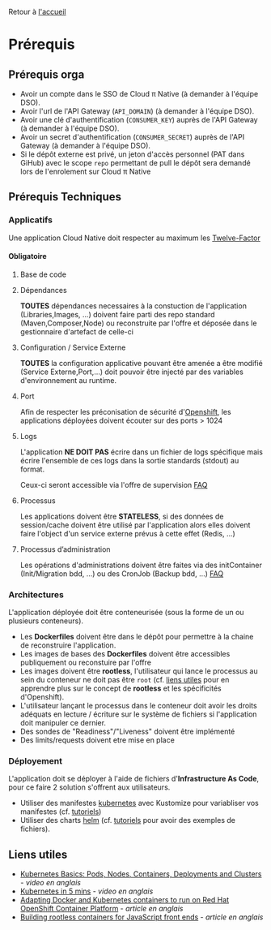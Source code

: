 Retour à [l'accueil](README.md)

# Prérequis

## Prérequis orga

- Avoir un compte dans le SSO de Cloud π Native (à demander à l'équipe DSO).
- Avoir l'url de l'API Gateway (`API_DOMAIN`) (à demander à l'équipe DSO).
- Avoir une clé d'authentification (`CONSUMER_KEY`) auprès de l'API Gateway (à demander à l'équipe DSO).
- Avoir un secret d'authentification (`CONSUMER_SECRET`) auprès de l'API Gateway (à demander à l'équipe DSO).
- Si le dépôt externe est privé, un jeton d'accès personnel (PAT dans GiHub) avec le scope `repo` permettant de pull le dépôt sera demandé lors de l'enrolement sur Cloud π Native

## Prérequis Techniques

### Applicatifs

Une application Cloud Native doit respecter au maximum les [Twelve-Factor](https://12factor.net/fr/)

#### Obligatoire

1. Base de code
   
2. Dépendances
    
    __TOUTES__ dépendances necessaires à la constuction de l'application (Libraries,Images, ...) doivent faire parti des repo standard (Maven,Composer,Node) ou reconstruite par l'offre et déposée dans le gestionnaire d'artefact de celle-ci

3. Configuration / Service Externe

    __TOUTES__ la configuration applicative pouvant être amenée a être modifié (Service Externe,Port,...) doit pouvoir être injecté par des variables d'environnement au runtime.

4. Port

    Afin de respecter les préconisation de sécurité d'[Openshift](https://docs.openshift.com/container-platform/4.12/openshift_images/create-images.html), les applications déployées doivent écouter sur des ports > 1024

5. Logs
    
    L'application __NE DOIT PAS__ écrire dans un fichier de logs spécifique mais écrire l'ensemble de ces logs dans la sortie standards (stdout) au format.
    
    Ceux-ci seront accessible via l'offre de supervision [FAQ](/faq)

6. Processus

    Les applications doivent être __STATELESS__, si des données de session/cache doivent être utilisé par l'application alors elles doivent faire l'object d'un service externe prévus à cette effet (Redis, ...)
   
7. Processus d’administration

    Les opérations d'administrations doivent être faites via des initContainer (Init/Migration bdd, ...) ou des CronJob (Backup bdd, ...) [FAQ](/faq)

### Architectures

L'application déployée doit être conteneurisée (sous la forme de un ou plusieurs conteneurs).
  - Les __Dockerfiles__ doivent être dans le dépôt pour permettre à la chaine de reconstruire l'application.
  - Les images de bases des __Dockerfiles__ doivent être accessibles publiquement ou reconstuire par l'offre
  - Les images doivent être __rootless__, l'utilisateur qui lance le processus au sein du conteneur ne doit pas être `root` (cf. [liens utiles](/doc/utils) pour en apprendre plus sur le concept de __rootless__ et les spécificités d'Openshift).
  - L'utilisateur lançant le processus dans le conteneur doit avoir les droits adéquats en lecture / écriture sur le système de fichiers si l'application doit manipuler ce dernier.
  - Des sondes de "Readiness"/"Liveness" doivent être implémenté
  - Des limits/requests doivent etre mise en place 

### Déployement

L'application doit se déployer à l'aide de fichiers d'__Infrastructure As Code__, pour ce faire 2 solution s'offrent aux utilisateurs.
 - Utiliser des manifestes [kubernetes](https://kubernetes.io/) avec Kustomize pour variabliser vos manifestes (cf. [tutoriels](/doc/tutorials))
 - Utiliser des charts [helm](https://helm.sh/) (cf. [tutoriels](/doc/tutorials) pour avoir des exemples de fichiers).


## Liens utiles 

- [Kubernetes Basics: Pods, Nodes, Containers, Deployments and Clusters](https://www.youtube.com/watch?v=B_X4l4HSgtc) - *video en anglais*
- [Kubernetes in 5 mins](https://www.youtube.com/watch?v=PH-2FfFD2PU) - *video en anglais*
- [Adapting Docker and Kubernetes containers to run on Red Hat OpenShift Container Platform](https://developers.redhat.com/blog/2020/10/26/adapting-docker-and-kubernetes-containers-to-run-on-red-hat-openshift-container-platform#) - *article en anglais*
- [Building rootless containers for JavaScript front ends](https://developers.redhat.com/blog/2021/03/04/building-rootless-containers-for-javascript-front-ends#) - *article en anglais*
